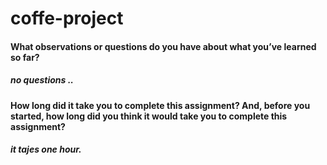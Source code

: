 # coffe-project
#### What observations or questions do you have about what you’ve learned so far?
##### no questions ..
#### How long did it take you to complete this assignment? And, before you started, how long did you think it would take you to complete this assignment?
##### it tajes one hour.